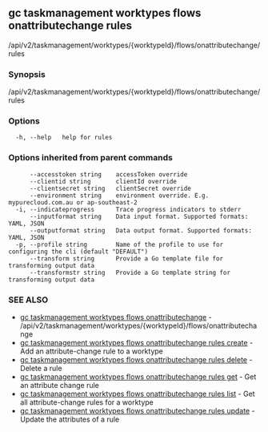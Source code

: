 ## gc taskmanagement worktypes flows onattributechange rules

/api/v2/taskmanagement/worktypes/{worktypeId}/flows/onattributechange/rules

### Synopsis

/api/v2/taskmanagement/worktypes/{worktypeId}/flows/onattributechange/rules

### Options

```
  -h, --help   help for rules
```

### Options inherited from parent commands

```
      --accesstoken string    accessToken override
      --clientid string       clientId override
      --clientsecret string   clientSecret override
      --environment string    environment override. E.g. mypurecloud.com.au or ap-southeast-2
  -i, --indicateprogress      Trace progress indicators to stderr
      --inputformat string    Data input format. Supported formats: YAML, JSON
      --outputformat string   Data output format. Supported formats: YAML, JSON
  -p, --profile string        Name of the profile to use for configuring the cli (default "DEFAULT")
      --transform string      Provide a Go template file for transforming output data
      --transformstr string   Provide a Go template string for transforming output data
```

### SEE ALSO

* [gc taskmanagement worktypes flows onattributechange](gc_taskmanagement_worktypes_flows_onattributechange.html)	 - /api/v2/taskmanagement/worktypes/{worktypeId}/flows/onattributechange
* [gc taskmanagement worktypes flows onattributechange rules create](gc_taskmanagement_worktypes_flows_onattributechange_rules_create.html)	 - Add an attribute-change rule to a worktype
* [gc taskmanagement worktypes flows onattributechange rules delete](gc_taskmanagement_worktypes_flows_onattributechange_rules_delete.html)	 - Delete a rule
* [gc taskmanagement worktypes flows onattributechange rules get](gc_taskmanagement_worktypes_flows_onattributechange_rules_get.html)	 - Get an attribute change rule
* [gc taskmanagement worktypes flows onattributechange rules list](gc_taskmanagement_worktypes_flows_onattributechange_rules_list.html)	 - Get all attribute-change rules for a worktype
* [gc taskmanagement worktypes flows onattributechange rules update](gc_taskmanagement_worktypes_flows_onattributechange_rules_update.html)	 - Update the attributes of a rule


